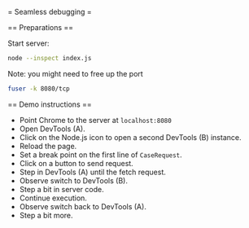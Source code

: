 = Seamless debugging =

== Preparations ==

Start server:
```bash
node --inspect index.js
```

Note: you might need to free up the port
```bash
fuser -k 8080/tcp
```

== Demo instructions ==

* Point Chrome to the server at `localhost:8080`
* Open DevTools (A).
* Click on the Node.js icon to open a second DevTools (B) instance.
* Reload the page.
* Set a break point on the first line of `CaseRequest`.
* Click on a button to send request.
* Step in DevTools (A) until the fetch request.
* Observe switch to DevTools (B).
* Step a bit in server code.
* Continue execution.
* Observe switch back to DevTools (A).
* Step a bit more.
